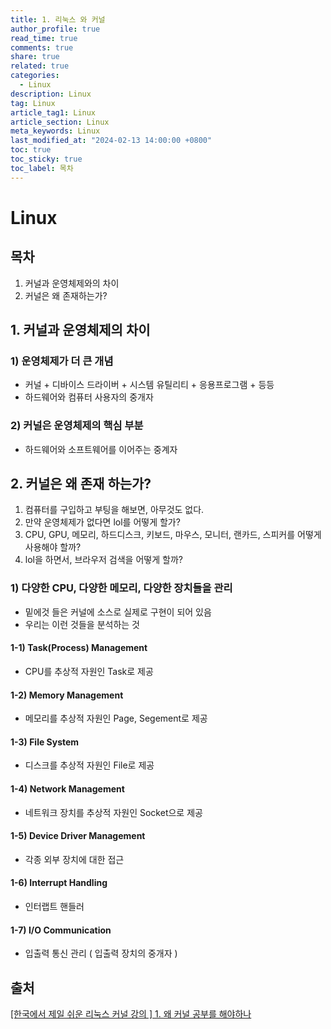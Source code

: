 ```yaml
---
title: 1. 리눅스 와 커널
author_profile: true
read_time: true
comments: true
share: true
related: true
categories:
  - Linux
description: Linux
tag: Linux
article_tag1: Linux
article_section: Linux
meta_keywords: Linux
last_modified_at: "2024-02-13 14:00:00 +0800"
toc: true
toc_sticky: true
toc_label: 목차
---
```


# Linux

## 목차

1. 커널과 운영체제와의 차이
2. 커널은 왜 존재하는가?

## 1. 커널과 운영체제의 차이

### 1) 운영체제가 더 큰 개념

- 커널 + 디바이스 드라이버 + 시스템 유틸리티 + 응용프로그램 + 등등
- 하드웨어와 컴퓨터 사용자의 중개자

### 2) 커널은 운영체제의 핵심 부분

- 하드웨어와 소프트웨어를 이어주는 중계자

## 2. 커널은 왜 존재 하는가?

1. 컴퓨터를 구입하고 부팅을 해보면, 아무것도 없다.
2. 만약 운영체제가 없다면 lol를 어떻게 할가?
3. CPU, GPU, 메모리, 하드디스크, 키보드, 마우스, 모니터, 랜카드, 스피커를 어떻게 사용해야 할까?
4. lol을 하면서, 브라우저 검색을 어떻게 할까?

### 1) 다양한 CPU, 다양한 메모리, 다양한 장치들을 관리

- 밑에것 들은 커널에 소스로 실제로 구현이 되어 있음
- 우리는 이런 것들을 분석하는 것

#### 1-1) Task(Process) Management

- CPU를 추상적 자원인 Task로 제공

#### 1-2) Memory Management

- 메모리를 추상적 자원인 Page, Segement로 제공

#### 1-3) File System

- 디스크를 추상적 자원인 File로 제공

#### 1-4) Network Management

- 네트워크 장치를 추상적 자원인 Socket으로 제공

#### 1-5) Device Driver Management

- 각종 외부 장치에 대한 접근

#### 1-6) Interrupt Handling

- 인터랩트 핸들러

#### 1-7) I/O Communication

- 입출력 통신 관리 ( 입출력 장치의 중개자 )

## 출처

<a href="https://www.youtube.com/watch?v=afkwBG39vzk">[한국에서 제일 쉬운 리눅스 커널 강의 ] 1. 왜 커널 공부를 해야하나</a>
